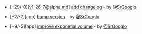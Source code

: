 * [+29/-0][v1-26-7@alpha.md] [add changelog](https://github.com/ragestudio/comty/commit/4cc9c200a545b15dd616813ccf97ade258522438) - by [@SrGooglo](https://github.com/srgooglo)

* [+2/-2][app] [bump version](https://github.com/ragestudio/comty/commit/8aa052bb2acd3309ba52e6e7d4eb5d3fa00f8b12) - by [@SrGooglo](https://github.com/srgooglo)

* [+9/-5][app] [improve exponetial volume](https://github.com/ragestudio/comty/commit/8ed220d894135dab2d7aea57a549088770e55a4f) - by [@SrGooglo](https://github.com/srgooglo)